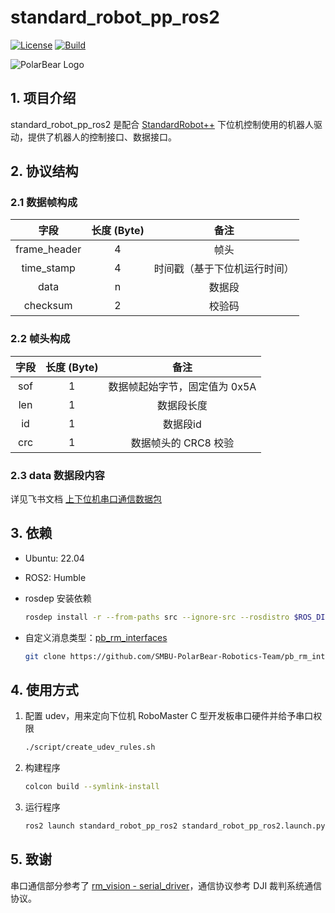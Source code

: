 # standard_robot_pp_ros2

[![License](https://img.shields.io/badge/License-Apache%202.0-blue.svg)](https://opensource.org/licenses/Apache-2.0)
[![Build](https://github.com/SMBU-PolarBear-Robotics-Team/standard_robot_pp_ros2/actions/workflows/ci.yml/badge.svg)](https://github.com/SMBU-PolarBear-Robotics-Team/standard_robot_pp_ros2/actions/workflows/ci.yml)

![PolarBear Logo](https://raw.githubusercontent.com/SMBU-PolarBear-Robotics-Team/.github/main/.docs/image/polarbear_logo_text.png)

## 1. 项目介绍

standard_robot_pp_ros2 是配合 [StandardRobot++](https://gitee.com/SMBU-POLARBEAR/StandardRobotpp.git) 下位机控制使用的机器人驱动，提供了机器人的控制接口、数据接口。

## 2. 协议结构

### 2.1 数据帧构成

|字段|长度 (Byte)|备注|
|:-:|:-:|:-:|
|frame_header|4|帧头|
|time_stamp|4|时间戳（基于下位机运行时间）|
|data|n|数据段|
|checksum|2|校验码|

### 2.2 帧头构成

|字段|长度 (Byte)|备注|
|:-:|:-:|:-:|
|sof|1|数据帧起始字节，固定值为 0x5A|
|len|1|数据段长度|
|id|1|数据段id|
|crc|1|数据帧头的 CRC8 校验|

### 2.3 data 数据段内容

详见飞书文档 [上下位机串口通信数据包](https://aafxu50hc35.feishu.cn/docx/HRh5dOjrMor4maxi3Xscvff6nCh?from=from_copylink)

## 3. 依赖

- Ubuntu: 22.04
- ROS2: Humble

- rosdep 安装依赖

    ```bash
    rosdep install -r --from-paths src --ignore-src --rosdistro $ROS_DISTRO -y
    ```

- 自定义消息类型：[pb_rm_interfaces](https://github.com/SMBU-PolarBear-Robotics-Team/pb_rm_interfaces)

    ```sh
    git clone https://github.com/SMBU-PolarBear-Robotics-Team/pb_rm_interfaces
    ```

## 4. 使用方式

1. 配置 udev，用来定向下位机 RoboMaster C 型开发板串口硬件并给予串口权限

    ```bash
    ./script/create_udev_rules.sh
    ```

2. 构建程序

    ```bash
    colcon build --symlink-install
    ```

3. 运行程序

    ```bash
    ros2 launch standard_robot_pp_ros2 standard_robot_pp_ros2.launch.py
    ```

## 5. 致谢

串口通信部分参考了 [rm_vision - serial_driver](https://github.com/chenjunnn/rm_serial_driver.git)，通信协议参考 DJI 裁判系统通信协议。
